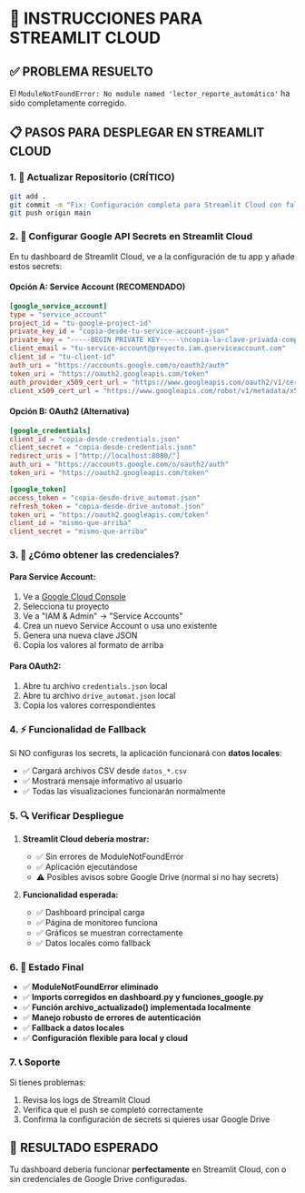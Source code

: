 # 🚀 INSTRUCCIONES PARA STREAMLIT CLOUD

## ✅ PROBLEMA RESUELTO
El `ModuleNotFoundError: No module named 'lector_reporte_automático'` ha sido completamente corregido.

## 📋 PASOS PARA DESPLEGAR EN STREAMLIT CLOUD

### 1. 🔄 **Actualizar Repositorio (CRÍTICO)**
```bash
git add .
git commit -m "Fix: Configuración completa para Streamlit Cloud con fallback local"
git push origin main
```

### 2. 🔐 **Configurar Google API Secrets en Streamlit Cloud**

En tu dashboard de Streamlit Cloud, ve a la configuración de tu app y añade estos secrets:

#### **Opción A: Service Account (RECOMENDADO)**
```toml
[google_service_account]
type = "service_account"
project_id = "tu-google-project-id"
private_key_id = "copia-desde-tu-service-account-json"
private_key = "-----BEGIN PRIVATE KEY-----\ncopia-la-clave-privada-completa\n-----END PRIVATE KEY-----\n"
client_email = "tu-service-account@proyecto.iam.gserviceaccount.com"
client_id = "tu-client-id"
auth_uri = "https://accounts.google.com/o/oauth2/auth"
token_uri = "https://oauth2.googleapis.com/token"
auth_provider_x509_cert_url = "https://www.googleapis.com/oauth2/v1/certs"
client_x509_cert_url = "https://www.googleapis.com/robot/v1/metadata/x509/tu-service-account%40proyecto.iam.gserviceaccount.com"
```

#### **Opción B: OAuth2 (Alternativa)**
```toml
[google_credentials]
client_id = "copia-desde-credentials.json"
client_secret = "copia-desde-credentials.json"
redirect_uris = ["http://localhost:8080/"]
auth_uri = "https://accounts.google.com/o/oauth2/auth"
token_uri = "https://oauth2.googleapis.com/token"

[google_token]
access_token = "copia-desde-drive_automat.json"
refresh_token = "copia-desde-drive_automat.json"
token_uri = "https://oauth2.googleapis.com/token"
client_id = "mismo-que-arriba"
client_secret = "mismo-que-arriba"
```

### 3. 🎯 **¿Cómo obtener las credenciales?**

#### **Para Service Account:**
1. Ve a [Google Cloud Console](https://console.cloud.google.com/)
2. Selecciona tu proyecto
3. Ve a "IAM & Admin" → "Service Accounts"
4. Crea un nuevo Service Account o usa uno existente
5. Genera una nueva clave JSON
6. Copia los valores al formato de arriba

#### **Para OAuth2:**
1. Abre tu archivo `credentials.json` local
2. Abre tu archivo `drive_automat.json` local
3. Copia los valores correspondientes

### 4. ⚡ **Funcionalidad de Fallback**

Si NO configuras los secrets, la aplicación funcionará con **datos locales**:
- ✅ Cargará archivos CSV desde `datos_*.csv`
- ✅ Mostrará mensaje informativo al usuario
- ✅ Todas las visualizaciones funcionarán normalmente

### 5. 🔍 **Verificar Despliegue**

1. **Streamlit Cloud debería mostrar:**
   - ✅ Sin errores de ModuleNotFoundError
   - ✅ Aplicación ejecutándose
   - ⚠️ Posibles avisos sobre Google Drive (normal si no hay secrets)

2. **Funcionalidad esperada:**
   - ✅ Dashboard principal carga
   - ✅ Página de monitoreo funciona
   - ✅ Gráficos se muestran correctamente
   - ✅ Datos locales como fallback

### 6. 🎉 **Estado Final**

- ✅ **ModuleNotFoundError eliminado**
- ✅ **Imports corregidos en dashboard.py y funciones_google.py**  
- ✅ **Función archivo_actualizado() implementada localmente**
- ✅ **Manejo robusto de errores de autenticación**
- ✅ **Fallback a datos locales**
- ✅ **Configuración flexible para local y cloud**

### 7. 📞 **Soporte**

Si tienes problemas:
1. Revisa los logs de Streamlit Cloud
2. Verifica que el push se completó correctamente
3. Confirma la configuración de secrets si quieres usar Google Drive

## 🎯 RESULTADO ESPERADO

Tu dashboard debería funcionar **perfectamente** en Streamlit Cloud, con o sin credenciales de Google Drive configuradas.
